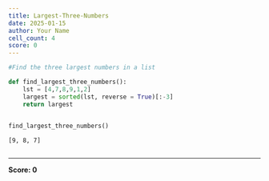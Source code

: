 ```yaml
---
title: Largest-Three-Numbers
date: 2025-01-15
author: Your Name
cell_count: 4
score: 0
---
```


```python
#Find the three largest numbers in a list
```


```python
def find_largest_three_numbers():
    lst = [4,7,8,9,1,2]
    largest = sorted(lst, reverse = True)[:-3]
    return largest
        
```


```python
find_largest_three_numbers()
```




    [9, 8, 7]




```python

```


---
**Score: 0**
